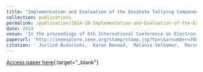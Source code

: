 ```yaml
---
title: "Implementation and Evaluation of the EasyVote Tallying Component and Ballot"
collection: publications
permalink: /publication/2014-10-Implementation-and-Evaluation-of-the-EasyVote-Tallying-Component-and-Ballot
date: 2014
venue: 'In the proceedings of 6th International Conference on Electronic Voting (EVOTE)'
paperurl: 'http://ieeexplore.ieee.org/stamp/stamp.jsp?tp=\&arnumber=7001140'
citation: ' Jurlind Budurushi,  Karen Renaud,  Melanie Volkamer,  Marcel Woide, &quot;Implementation and Evaluation of the EasyVote Tallying Component and Ballot.&quot; In the proceedings of 6th International Conference on Electronic Voting (EVOTE), 2014.'
---
```

[Access paper here](http://ieeexplore.ieee.org/stamp/stamp.jsp?tp=\&arnumber=7001140){:target="_blank"}
